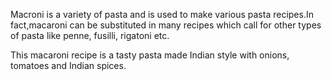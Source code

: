 Macroni is a variety of pasta and is used to make 
various pasta recipes.In fact,macaroni can be substituted in many recipes which call for other types of pasta like penne, fusilli, rigatoni etc.

This macaroni recipe is a tasty pasta made Indian style with onions, tomatoes and Indian spices.